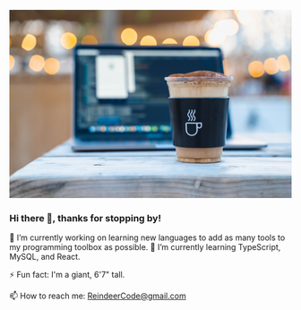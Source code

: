 ![Project Screenshot](./Assets/coding_coffee.jpg)


### Hi there 👋, thanks for stopping by!

🔭 I’m currently working on learning new languages to add as many tools to my programming toolbox as possible. 🌱 I’m currently learning TypeScript, MySQL, and React.

⚡ Fun fact: I'm a giant, 6'7" tall.

📫 How to reach me: ReindeerCode@gmail.com



<!--
**ReindeerCode/ReindeerCode** is a ✨ _special_ ✨ repository because its `README.md` (this file) appears on your GitHub profile.

Here are some ideas to get you started:

- 🔭 I’m currently working on ...
- 🌱 I’m currently learning ...
- 👯 I’m looking to collaborate on ...
- 🤔 I’m looking for help with ...
- 💬 Ask me about ...
- 📫 How to reach me: ...
- 😄 Pronouns: ...
- ⚡ Fun fact: ...
-->
